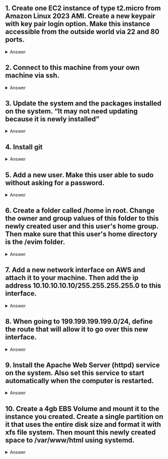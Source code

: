 ## 1. Create one EC2 instance of type t2.micro from Amazon Linux 2023 AMI. Create a new keypair with key pair login option. Make this instance accessible from the outside world via 22 and 80 ports.

<details>
<summary>Answer</summary>

![AWS](./2025-01-28_15-51.png)
</details>

## 2. Connect to this machine from your own machine via ssh.

<details>
<summary>Answer</summary>

```
$ chmod 400 "WebServer_key.pem"
$ ssh -i "WebServer_key.pem" ec2-user@ec2-34-247-161-119.eu-west-1.compute.amazonaws.com
```
</details>


## 3. Update the system and the packages installed on the system. “It may not need updating because it is newly installed”


<details>
<summary>Answer</summary>

```
$ chmod 400 "WebServer_key.pem"
$ ssh -i "WebServer_key.pem" ec2-user@ec2-34-247-161-119.eu-west-1.compute.amazonaws.com
```
</details>


## 4. Install git

<details>
<summary>Answer</summary>

```
$ sudo dnf install -y git
$ git version
```
</details>

## 5. Add a new user. Make this user able to sudo without asking for a password. 

<details>
<summary>Answer</summary>

```
$ sudo useradd proje
$ sudo passwd proje
$ sudo usermod -a -G wheel proje
$ su proje
$ sudo ls
$ exit
```
</details>


## 6. Create a folder called /home in root. Change the owner and group values of this folder to this newly created user and this user's home group. Then make sure that this user's home directory is the /evim folder. 

<details>
<summary>Answer</summary>

```
$ sudo mkdir /evim
$ sudo chown proje /evim
$ sudo chgrp proje /evim
$ cat /etc/passwd
$ sudo usermod -d /evim proje
$ cat /etc/passwd
```
</details>


## 7. Add a new network interface on AWS and attach it to your machine. Then add the ip address 10.10.10.10.10/255.255.255.255.0 to this interface. 

<details>
<summary>Answer</summary>

```
sudo ip address add 10.10.10.10/255.255.255.0 dev enX1
[ec2-user@ip-172-31-19-3 ~]$ ip address
1: lo: <LOOPBACK,UP,LOWER_UP> mtu 65536 qdisc noqueue state UNKNOWN group default qlen 1000
    link/loopback 00:00:00:00:00:00 brd 00:00:00:00:00:00
    inet 127.0.0.1/8 scope host lo
       valid_lft forever preferred_lft forever
    inet6 ::1/128 scope host noprefixroute
       valid_lft forever preferred_lft forever
2: enX0: <BROADCAST,MULTICAST,UP,LOWER_UP> mtu 9001 qdisc fq_codel state UP group default qlen 1000
    link/ether 06:33:d2:fe:1e:79 brd ff:ff:ff:ff:ff:ff
    altname eni-08f37ef7af6af66a1
    altname device-number-0
    inet 172.31.19.3/20 metric 512 brd 172.31.31.255 scope global dynamic enX0
       valid_lft 3059sec preferred_lft 3059sec
    inet6 fe80::433:d2ff:fefe:1e79/64 scope link
       valid_lft forever preferred_lft forever
3: enX1: <BROADCAST,MULTICAST,UP,LOWER_UP> mtu 9001 qdisc fq_codel state UP group default qlen 1000
    link/ether 06:bc:41:ce:e6:31 brd ff:ff:ff:ff:ff:ff
    inet 172.31.23.170/20 metric 512 brd 172.31.31.255 scope global dynamic enX1
       valid_lft 3571sec preferred_lft 3571sec
    inet 10.10.10.10/24 scope global enX1
       valid_lft forever preferred_lft forever
    inet6 fe80::4bc:41ff:fece:e631/64 scope link
       valid_lft forever preferred_lft forever
```
</details>


## 8. When going to 199.199.199.199.0/24, define the route that will allow it to go over this new interface. 

<details>
<summary>Answer</summary>

```
$ sudo ip route add 199.199.199.0/24 dev enX1
```
</details>


## 9. Install the Apache Web Server (httpd) service on the system. Also set this service to start automatically when the computer is restarted. 

<details>
<summary>Answer</summary>

```
$ sudo dnf install -y httpd
$ sudo systemctl status httpd.service
○ httpd.service - The Apache HTTP Server
     Loaded: loaded (/usr/lib/systemd/system/httpd.service; disabled; preset: disabled)
     Active: inactive (dead)
       Docs: man:httpd.service(8)
$ sudo systemctl enable httpd.service
Created symlink /etc/systemd/system/multi-user.target.wants/httpd.service → /usr/lib/systemd/system/httpd.service.

$ sudo systemctl start httpd.service
$ sudo systemctl status httpd.service
● httpd.service - The Apache HTTP Server
     Loaded: loaded (/usr/lib/systemd/system/httpd.service; enabled; preset: disabled)
     Active: active (running) since Mon 2023-09-25 10:33:48 UTC; 2s ago
       Docs: man:httpd.service(8)
   Main PID: 32961 (httpd)
     Status: "Started, listening on: port 80"
      Tasks: 177 (limit: 1114)
     Memory: 12.8M
        CPU: 67ms
     CGroup: /system.slice/httpd.service
             ├─32961 /usr/sbin/httpd -DFOREGROUND
             ├─32973 /usr/sbin/httpd -DFOREGROUND
             ├─32974 /usr/sbin/httpd -DFOREGROUND
             ├─32975 /usr/sbin/httpd -DFOREGROUND
             └─32976 /usr/sbin/httpd -DFOREGROUND

Sep 25 10:33:48 ip-172-31-19-3.eu-west-1.compute.internal systemd[1]: Starting httpd.service - The Apache HTTP Server...
Sep 25 10:33:48 ip-172-31-19-3.eu-west-1.compute.internal systemd[1]: Started httpd.service - The Apache HTTP Server.
Sep 25 10:33:48 ip-172-31-19-3.eu-west-1.compute.internal httpd[32961]: Server configured, listening on: port 80

$ curl 127.0.0.1
<html><body><h1>It works!</h1></body></html>
```
</details>

## 10. Create a 4gb EBS Volume and mount it to the instance you created. Create a single partition on it that uses the entire disk size and format it with xfs file system. Then mount this newly created space to /var/www/html using systemd. 


<details>
<summary>Answer</summary>

```
$ sudo fdisk -l
$ sudo fdisk /dev/xvdf
$ sudo mkfs -t xfs /dev/xvdf1
$ sudo systemctl stop httpd.service
$ diskuuid=$(blkid | grep /dev/xvdf1 | cut -d ' ' -f 2 | cut -d '"' -f 2
$ sudo bash -c 'cat > /etc/systemd/system/var-www-html.mount' << EOF
[Unit]
Description=DataDisk

[Mount]
What=/dev/disk/by-uuid/$diskuuid
Where=/var/www/html
Type=xfs
Options=defaults

[Install]
WantedBy=multi-user.target
EOF

$ sudo bash -c 'cat > /etc/systemd/system/var-www-html.automount' << EOF
[Unit]
Description=DataDisk Automount
ConditionPathExists=/var/www/html

[Automount]
Where=/var/www/html
TimeoutIdleSec=10

[Install]
WantedBy=multi-user.target
EOF


$ sudo systemctl daemon-reload
$ sudo systemctl enable var-www-html.mount
$ sudo systemctl start var-www-html.mount
$ sudo systemctl start httpd.service
```
</details>